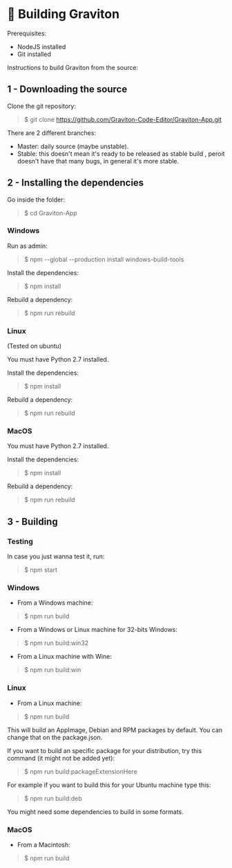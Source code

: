 # 🦾 Building Graviton

Prerequisites:
- NodeJS installed
- Git installed

Instructions to build Graviton from the source:

## 1 - Downloading the source

Clone the git repository:
> $ git clone https://github.com/Graviton-Code-Editor/Graviton-App.git

There are 2 different branches:
* Master: daily source (maybe unstable).
* Stable: this doesn't mean it's ready to be released as stable build , peroit doesn't have that many bugs, in general it's more stable.

## 2 - Installing the dependencies

Go inside the folder:
> $ cd Graviton-App

### Windows

Run as admin:
> $ npm --global --production install windows-build-tools

Install the dependencies:
> $ npm install

Rebuild a dependency:
> $ npm run rebuild

### Linux

(Tested on ubuntu)

You must have Python 2.7 installed.

Install the dependencies:
> $ npm install

Rebuild a dependency:
> $ npm run rebuild

### MacOS

You must have Python 2.7 installed.

Install the dependencies:
> $ npm install

Rebuild a dependency:
> $ npm run rebuild

## 3 - Building 

### Testing

In case you just wanna test it, run:

> $ npm start

### Windows

- From a Windows machine:

> $ npm run build 

- From a Windows or Linux machine for 32-bits Windows:

> $ npm run build:win32

- From a Linux machine with Wine: 

>  $ npm run build:win 

### Linux

- From a Linux machine: 

>  $ npm run build 

This will build an AppImage, Debian and RPM packages by default. You can change that on the package.json.

If you want to build an specific package for your distribution, try this command (it might not be added yet):

>  $ npm run build:packageExtensionHere

For example if you want to build this for your Ubuntu machine type this:

>  $ npm run build:deb

You might need some dependencies to build in some formats.

   
### MacOS

- From a Macintosh: 

>  $ npm run build 

